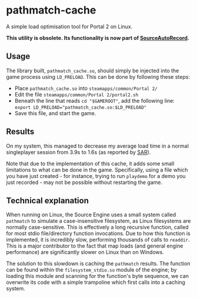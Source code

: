 # pathmatch-cache

A simple load optimisation tool for Portal 2 on Linux.

**This utility is obsolete. Its functionality is now part of [SourceAutoRecord].**

[SourceAutoRecord]: https://github.com/p2sr/SourceAutoRecord

## Usage

The library built, `pathmatch_cache.so`, should simply be injected into
the game process using `LD_PRELOAD`. This can be done by following these
steps:

- Place `pathmatch_cache.so` into `steamapps/common/Portal 2/`
- Edit the file `steamapps/common/Portal 2/portal2.sh`
- Beneath the line that reads `cd "$GAMEROOT"`, add the following line:
	`export LD_PRELOAD="pathmatch_cache.so:$LD_PRELOAD"`
- Save this file, and start the game.

## Results

On my system, this managed to decrease my average load time in a normal
singleplayer session from 3.9s to 1.6s (as reported by [SAR]).

Note that due to the implementation of this cache, it adds some small
limitations to what can be done in the game. Specifically, using a file
which you have just created - for instance, trying to run `playdemo` for
a demo you just recorded - may not be possible without restarting the
game.

[SAR]: https://github.com/p2sr/SourceAutoRecord

## Technical explanation

When running on Linux, the Source Engine uses a small system called
`pathmatch` to simulate a case-insensitive filesystem, as Linux
filesystems are normally case-sensitive. This is effectively a long
recursive function, called for most stdio file/directory function
invocations. Due to how this function is implemented, it is incredibly
slow, performing thousands of calls to `readdir`. This is a major
contributor to the fact that map loads (and general engine performance)
are significantly slower on Linux than on Windows.

The solution to this slowdown is caching the `pathmatch` results. The
function can be found within the `filesystem_stdio.so` module of the
engine; by loading this module and scanning for the function's byte
sequence, we can overwrite its code with a simple trampoline which first
calls into a caching system.
